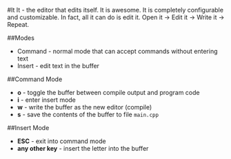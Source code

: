 #It
It - the editor that edits itself. It is awesome. It is completely configurable and customizable. In fact, all it can do is edit it. Open it -> Edit it -> Write it -> Repeat.

##Modes
* Command - normal mode that can accept commands without entering text
* Insert - edit text in the buffer

##Command Mode
* **o** - toggle the buffer between compile output and program code
* **i** - enter insert mode
* **w** - write the buffer as the new editor (compile)
* **s** - save the contents of the buffer to file `main.cpp`

##Insert Mode
* **ESC** - exit into command mode
* **any other key** - insert the letter into the buffer
